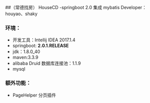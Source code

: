 ##（常德找房） HouseCD -springboot 2.0 集成 mybatis
    Developer：houyao、shaky

### 环境：

* 开发工具：Intellij IDEA 2017.1.4
* springboot: **2.0.1.RELEASE**
* jdk：1.8.0_40
* maven:3.3.9
* alibaba Druid 数据库连接池：1.1.9
* mysql

### 额外功能：
* PageHelper 分页插件
